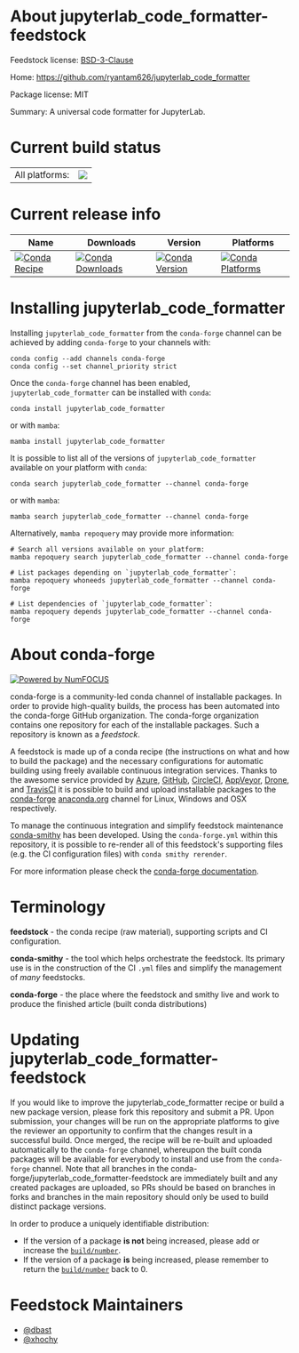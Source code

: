 About jupyterlab_code_formatter-feedstock
=========================================

Feedstock license: [BSD-3-Clause](https://github.com/conda-forge/jupyterlab_code_formatter-feedstock/blob/main/LICENSE.txt)

Home: https://github.com/ryantam626/jupyterlab_code_formatter

Package license: MIT

Summary: A universal code formatter for JupyterLab.

Current build status
====================


<table><tr><td>All platforms:</td>
    <td>
      <a href="https://dev.azure.com/conda-forge/feedstock-builds/_build/latest?definitionId=6620&branchName=main">
        <img src="https://dev.azure.com/conda-forge/feedstock-builds/_apis/build/status/jupyterlab_code_formatter-feedstock?branchName=main">
      </a>
    </td>
  </tr>
</table>

Current release info
====================

| Name | Downloads | Version | Platforms |
| --- | --- | --- | --- |
| [![Conda Recipe](https://img.shields.io/badge/recipe-jupyterlab_code_formatter-green.svg)](https://anaconda.org/conda-forge/jupyterlab_code_formatter) | [![Conda Downloads](https://img.shields.io/conda/dn/conda-forge/jupyterlab_code_formatter.svg)](https://anaconda.org/conda-forge/jupyterlab_code_formatter) | [![Conda Version](https://img.shields.io/conda/vn/conda-forge/jupyterlab_code_formatter.svg)](https://anaconda.org/conda-forge/jupyterlab_code_formatter) | [![Conda Platforms](https://img.shields.io/conda/pn/conda-forge/jupyterlab_code_formatter.svg)](https://anaconda.org/conda-forge/jupyterlab_code_formatter) |

Installing jupyterlab_code_formatter
====================================

Installing `jupyterlab_code_formatter` from the `conda-forge` channel can be achieved by adding `conda-forge` to your channels with:

```
conda config --add channels conda-forge
conda config --set channel_priority strict
```

Once the `conda-forge` channel has been enabled, `jupyterlab_code_formatter` can be installed with `conda`:

```
conda install jupyterlab_code_formatter
```

or with `mamba`:

```
mamba install jupyterlab_code_formatter
```

It is possible to list all of the versions of `jupyterlab_code_formatter` available on your platform with `conda`:

```
conda search jupyterlab_code_formatter --channel conda-forge
```

or with `mamba`:

```
mamba search jupyterlab_code_formatter --channel conda-forge
```

Alternatively, `mamba repoquery` may provide more information:

```
# Search all versions available on your platform:
mamba repoquery search jupyterlab_code_formatter --channel conda-forge

# List packages depending on `jupyterlab_code_formatter`:
mamba repoquery whoneeds jupyterlab_code_formatter --channel conda-forge

# List dependencies of `jupyterlab_code_formatter`:
mamba repoquery depends jupyterlab_code_formatter --channel conda-forge
```


About conda-forge
=================

[![Powered by
NumFOCUS](https://img.shields.io/badge/powered%20by-NumFOCUS-orange.svg?style=flat&colorA=E1523D&colorB=007D8A)](https://numfocus.org)

conda-forge is a community-led conda channel of installable packages.
In order to provide high-quality builds, the process has been automated into the
conda-forge GitHub organization. The conda-forge organization contains one repository
for each of the installable packages. Such a repository is known as a *feedstock*.

A feedstock is made up of a conda recipe (the instructions on what and how to build
the package) and the necessary configurations for automatic building using freely
available continuous integration services. Thanks to the awesome service provided by
[Azure](https://azure.microsoft.com/en-us/services/devops/), [GitHub](https://github.com/),
[CircleCI](https://circleci.com/), [AppVeyor](https://www.appveyor.com/),
[Drone](https://cloud.drone.io/welcome), and [TravisCI](https://travis-ci.com/)
it is possible to build and upload installable packages to the
[conda-forge](https://anaconda.org/conda-forge) [anaconda.org](https://anaconda.org/)
channel for Linux, Windows and OSX respectively.

To manage the continuous integration and simplify feedstock maintenance
[conda-smithy](https://github.com/conda-forge/conda-smithy) has been developed.
Using the ``conda-forge.yml`` within this repository, it is possible to re-render all of
this feedstock's supporting files (e.g. the CI configuration files) with ``conda smithy rerender``.

For more information please check the [conda-forge documentation](https://conda-forge.org/docs/).

Terminology
===========

**feedstock** - the conda recipe (raw material), supporting scripts and CI configuration.

**conda-smithy** - the tool which helps orchestrate the feedstock.
                   Its primary use is in the construction of the CI ``.yml`` files
                   and simplify the management of *many* feedstocks.

**conda-forge** - the place where the feedstock and smithy live and work to
                  produce the finished article (built conda distributions)


Updating jupyterlab_code_formatter-feedstock
============================================

If you would like to improve the jupyterlab_code_formatter recipe or build a new
package version, please fork this repository and submit a PR. Upon submission,
your changes will be run on the appropriate platforms to give the reviewer an
opportunity to confirm that the changes result in a successful build. Once
merged, the recipe will be re-built and uploaded automatically to the
`conda-forge` channel, whereupon the built conda packages will be available for
everybody to install and use from the `conda-forge` channel.
Note that all branches in the conda-forge/jupyterlab_code_formatter-feedstock are
immediately built and any created packages are uploaded, so PRs should be based
on branches in forks and branches in the main repository should only be used to
build distinct package versions.

In order to produce a uniquely identifiable distribution:
 * If the version of a package **is not** being increased, please add or increase
   the [``build/number``](https://docs.conda.io/projects/conda-build/en/latest/resources/define-metadata.html#build-number-and-string).
 * If the version of a package **is** being increased, please remember to return
   the [``build/number``](https://docs.conda.io/projects/conda-build/en/latest/resources/define-metadata.html#build-number-and-string)
   back to 0.

Feedstock Maintainers
=====================

* [@dbast](https://github.com/dbast/)
* [@xhochy](https://github.com/xhochy/)


<!-- dummy commit to enable rerendering -->

